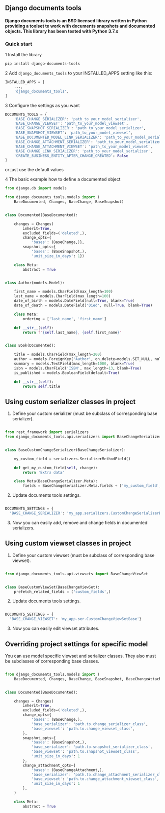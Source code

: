 ## Django documents tools

#### Django documents tools is an BSD licensed library written in Python providing a toolset to work with documents snapshots and documented objects. This library has been tested with Python 3.7.x

### Quick start

1 Install the library

```bash
pip install django-documents-tools
```

2 Add `django_documents_tools` to your INSTALLED_APPS setting like this:

```python
INSTALLED_APPS = [
    ...,
    'django_documents_tools',
]
```

3 Configure the settings as you want

```python
DOCUMENTS_TOOLS = {
    'BASE_CHANGE_SERIALIZER': 'path_to_your_model_serializer',
    'BASE_CHANGE_VIEWSET': 'path_to_your_model_viewset',
    'BASE_SNAPSHOT_SERIALIZER': 'path_to_your_model_serializer',
    'BASE_SNAPSHOT_VIEWSET': 'path_to_your_model_viewset',
    'BASE_DOCUMENTED_MODEL_LINK_SERIALIZER': 'path_to_your_model_serializer',
    'BASE_CHANGE_ATTACHMENT_SERIALIZER': 'path_to_your_model_serializer',
    'BASE_CHANGE_ATTACHMENT_VIEWSET': 'path_to_your_model_viewset',
    'BASE_CHANGE_LINK_SERIALIZER': 'path_to_your_model_serializer',
    'CREATE_BUSINESS_ENTITY_AFTER_CHANGE_CREATED': False
}
```

or just use the default values

4 The basic example how to define a documented object

```python
from django.db import models

from django_documents_tools.models import (
    BaseDocumented, Changes, BaseChange, BaseSnapshot)


class Documented(BaseDocumented):

    changes = Changes(
        inherit=True,
        excluded_fields=('deleted',),
        change_opts={
            'bases': (BaseChange,)},
        snapshot_opts={
            'bases': (BaseSnapshot,),
            'unit_size_in_days': 1})

    class Meta:
        abstract = True


class Author(models.Model):

    first_name = models.CharField(max_length=100)
    last_name = models.CharField(max_length=100)
    date_of_birth = models.DateField(null=True, blank=True)
    date_of_death = models.DateField('Died', null=True, blank=True)

    class Meta:
        ordering = ['last_name', 'first_name']

    def __str__(self):
        return f'{self.last_name}, {self.first_name}'


class Book(Documented):

    title = models.CharField(max_length=200)
    author = models.ForeignKey('Author', on_delete=models.SET_NULL, null=True)
    summary = models.TextField(max_length=1000, blank=True)
    isbn = models.CharField('ISBN', max_length=13, blank=True)
    is_published = models.BooleanField(default=True)

    def __str__(self):
        return self.title
```

## Using custom serializer classes in project

1. Define your custom serializer (must be subclass of corresponding base serializer).

```python

from rest_framework import serializers
from django_documents_tools.api.serializers import BaseChangeSerializer


class BaseCustomChangeSerializer(BaseChangeSerializer):

    my_custom_field = serializers.SerializerMethodField()

    def get_my_custom_field(self, change):
        return 'Extra data'

    class Meta(BaseChangeSerializer.Meta):
        fields = BaseChangeSerializer.Meta.fields + ('my_custom_field',)
```

2. Update documents tools settings.

```python

DOCUMENTS_SETTINGS = {
  'BASE_CHANGE_SERIALIZER': 'my_app.serializers.CustomChangeSerializerBase'}

```

3. Now you can easily add, remove and change fields in documented serializers.

## Using custom viewset classes in project

1. Define your custom viewset (must be subclass of corresponding base viewset).

```python

from django_documents_tools.api.viewsets import BaseChangeViewSet


class BaseCustomViewSet(BaseChangeViewSet):
    prefetch_related_fields = ('custom_fields',)
```

2. Update documents tools settings.

```python

DOCUMENTS_SETTINGS = {
  'BASE_CHANGE_VIEWSET': 'my_app.ser.CustomChangeViewSetBase'}

```

3. Now you can easily edit viewset attributes.

## Overriding project settings for specific model
You can use model specific viewset and serializer classes.
They also must be subclasses of corresponding base classes.

```python

from django_documents_tools.models import (
    BaseDocumented, Changes, BaseChange, BaseSnapshot, BaseChangeAttachment)


class Documented(BaseDocumented):

    changes = Changes(
        inherit=True,
        excluded_fields=('deleted',),
        change_opts={
            'bases': (BaseChange,),
            'base_serializer': 'path.to.change_serializer_class',
            'base_viewset': 'path.to.change_viewset_class',   
        },
        snapshot_opts={
            'bases': (BaseSnapshot,),
            'base_serializer': 'path.to.snapshot_serializer_class',
            'base_viewset': 'path.to.snapshot_viewset_class', 
            'unit_size_in_days': 1
        },
        change_attachment_opts={
            'bases': (BaseChangeAttachment,),
            'base_serializer': 'path.to.change_attachment_serializer_class',
            'base_viewset': 'path.to.change_attachment_viewset_class', 
            'unit_size_in_days': 1
        },
    )

    class Meta:
        abstract = True

```
